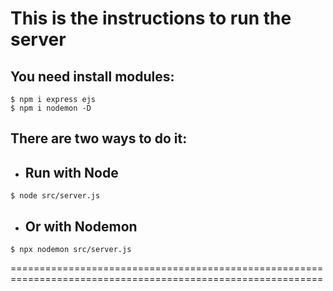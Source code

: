 # This is the instructions to run the server

## You need install modules:
```
$ npm i express ejs
$ npm i nodemon -D
```

## There are two ways to do it: 

* ## Run with Node

```
$ node src/server.js
```

* ## Or with Nodemon
```
$ npx nodemon src/server.js
```

============================================================================================================
